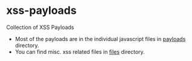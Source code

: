 # xss-payloads
Collection of XSS Payloads

- Most of the payloads are in the individual javascript files in [payloads](payloads) directory.
- You can find misc. xss related files in [files](files) directory.
